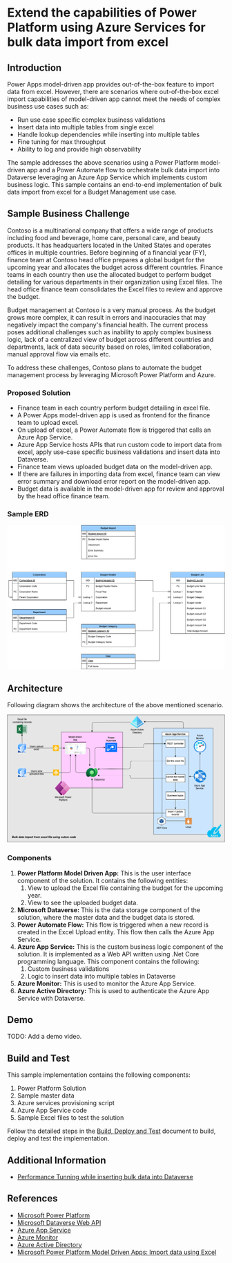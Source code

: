 # Extend the capabilities of Power Platform using Azure Services for bulk data import from excel

## Introduction

Power Apps model-driven app provides out-of-the-box feature to import data from excel. However, there are scenarios where out-of-the-box excel import capabilities of model-driven app cannot meet the needs of complex business use cases such as:

* Run use case specific complex business validations
* Insert data into multiple tables from single excel
* Handle lookup dependencies while inserting into multiple tables
* Fine tuning for max throughput
* Ability to log and provide high observability

The sample addresses the above scenarios using a Power Platform model-driven app and a Power Automate flow to orchestrate bulk data import into Dataverse leveraging an Azure App Service which implements custom business logic. This sample contains an end-to-end implementation of bulk data import from excel for a Budget Management use case.

## Sample Business Challenge

Contoso is a multinational company that offers a wide range of products including food and beverage, home care, personal care, and beauty products. It has headquarters located in the United States and operates offices in multiple countries. Before beginning of a financial year (FY), finance team at Contoso head office prepares a global budget for the upcoming year and allocates the budget across different countries. Finance teams in each country then use the allocated budget to perform budget detailing for various departments in their organization using Excel files. The head office finance team consolidates the Excel files to review and approve the budget.

Budget management at Contoso is a very manual process. As the budget grows more complex, it can result in errors and inaccuracies that may negatively impact the company's financial health. The current process poses additional challenges such as inability to apply complex business logic, lack of a centralized view of budget across different countries and departments, lack of data security based on roles, limited collaboration, manual approval flow via emails etc.

To address these challenges, Contoso plans to automate the budget management process by leveraging Microsoft Power Platform and Azure.

### Proposed Solution

* Finance team in each country perform budget detailing in excel file.
* A Power Apps model-driven app is used as frontend for the finance team to upload excel.
* On upload of excel, a Power Automate flow is triggered that calls an Azure App Service.
* Azure App Service hosts APIs that run custom code to import data from excel, apply use-case specific business validations and insert data into Dataverse.
* Finance team views uploaded budget data on the model-driven app.
* If there are failures in importing data from excel, finance team can view error summary and download error report on the model-driven app.
* Budget data is available in the model-driven app for review and approval by the head office finance team.

### Sample ERD

![ERD](./docs/images/erdiagram.png)

## Architecture

Following diagram shows the architecture of the above mentioned scenario.

![architecture](./docs/images/architecture.png)

### Components

1. **Power Platform Model Driven App:** This is the user interface component of the solution. It contains the following entities:
    1. View to upload the Excel file containing the budget for the upcoming year.
    2. View to see the uploaded budget data.
1. **Microsoft Dataverse:** This is the data storage component of the solution, where the master data and the budget data is stored.
1. **Power Automate Flow:** This flow is triggered when a new record is created in the Excel Upload entity. This flow then calls the Azure App Service.
1. **Azure App Service:** This is the custom business logic component of the solution. It is implemented as a Web API written using .Net Core programming language. This component contains the following:
    1. Custom business validations
    1. Logic to insert data into multiple tables in Dataverse
1. **Azure Monitor:** This is used to monitor the Azure App Service.
1. **Azure Active Directory:** This is used to authenticate the Azure App Service with Dataverse.

## Demo

TODO: Add a demo video.

## Build and Test

This sample implementation contains the following components:

1. Power Platform Solution
1. Sample master data
1. Azure services provisioning script
1. Azure App Service code
1. Sample Excel files to test the solution

Follow ths detailed steps in the [Build, Deploy and Test](./docs/build-deploy-and-test.md) document to build, deploy and test the implementation.

## Additional Information

* [Performance Tunning while inserting bulk data into Dataverse](./docs/performance-tunning.md)

## References

* [Microsoft Power Platform](https://powerplatform.microsoft.com/en-us/)
* [Microsoft Dataverse Web API](https://learn.microsoft.com/en-us/power-apps/developer/data-platform/webapi/overview)
* [Azure App Service](https://azure.microsoft.com/en-us/products/app-service/)
* [Azure Monitor](https://azure.microsoft.com/en-us/products/monitor/)
* [Azure Active Directory](https://azure.microsoft.com/en-us/products/active-directory/)
* [Microsoft Power Platform Model Driven Apps: Import data using Excel](https://learn.microsoft.com/en-us/power-apps/user/import-data)
